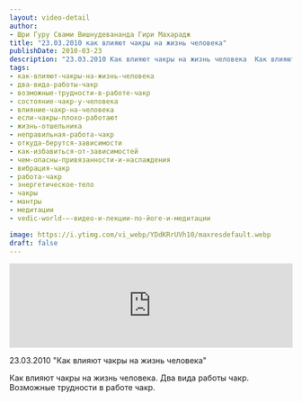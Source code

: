 ```yaml
---
layout: video-detail
author:
- Шри Гуру Свами Вишнудевананда Гири Махарадж
title: "23.03.2010 как влияют чакры на жизнь человека"
publishDate: 2010-03-23
description: "23.03.2010 Как влияют чакры на жизнь человека  Как влияют чакры на жизнь человека. Два вида работы чакр. Возможные трудности в работе чакр."
tags: 
- как-влияют-чакры-на-жизнь-человека
- два-вида-работы-чакр
- возможные-трудности-в-работе-чакр
- состояние-чакр-у-человека
- влияние-чакр-на-человека
- если-чакры-плохо-работают
- жизнь-отшельника
- неправильная-работа-чакр
- откуда-берутся-зависимости
- как-избавиться-от-зависимостей
- чем-опасны-привязанности-и-наслаждения
- вибрация-чакр
- работа-чакр
- энергетическое-тело
- чакры
- мантры
- медитации
- vedic-world-–-видео-и-лекции-по-йоге-и-медитации

image: https://i.ytimg.com/vi_webp/YDdKRrUVh10/maxresdefault.webp
draft: false
---
```


<iframe width="100%" src="https://www.youtube.com/embed/YDdKRrUVh10" frameborder="0" allowfullscreen=""></iframe> 

 23.03.2010 "Как влияют чакры на жизнь человека"

 Как влияют чакры на жизнь человека. Два вида работы чакр. Возможные трудности в работе чакр.

  

 